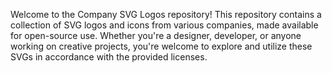 Welcome to the Company SVG Logos repository! This repository contains a collection of SVG logos and icons from various companies, made available for open-source use. Whether you're a designer, developer, or anyone working on creative projects, you're welcome to explore and utilize these SVGs in accordance with the provided licenses.
